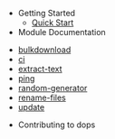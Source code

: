 - Getting Started
  - [Quick Start](quick_start.md)
- Module Documentation
<!-- <<<CI-MODULES-START>> -->
  - [bulkdownload](modules/bulkdownload.md)
  - [ci](modules/ci.md)
  - [extract-text](modules/extract-text.md)
  - [ping](modules/ping.md)
  - [random-generator](modules/random-generator.md)
  - [rename-files](modules/rename-files.md)
  - [update](modules/update.md)
<!-- <<<CI-MODULES-END>> -->
- Contributing to dops